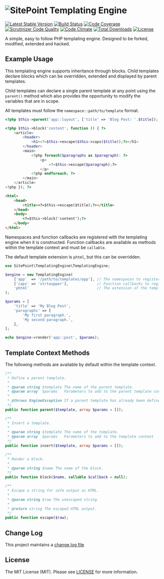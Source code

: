 # ![SitePoint](https://avatars2.githubusercontent.com/u/15340853?v=3&s=40) Templating Engine

[![Latest Stable Version](https://poser.pugx.org/sitepoint/templating-engine/v/stable)](https://packagist.org/packages/sitepoint/templating-engine)
[![Build Status](https://travis-ci.org/sitepoint/TemplatingEngine.svg?branch=master)](https://travis-ci.org/sitepoint/TemplatingEngine)
[![Code Coverage](https://scrutinizer-ci.com/g/sitepoint/TemplatingEngine/badges/coverage.png?b=master)](https://scrutinizer-ci.com/g/sitepoint/TemplatingEngine/?branch=master)
[![Scrutinizer Code Quality](https://scrutinizer-ci.com/g/sitepoint/TemplatingEngine/badges/quality-score.png?b=master)](https://scrutinizer-ci.com/g/sitepoint/TemplatingEngine/?branch=master)
[![Code Climate](https://codeclimate.com/repos/562f5ab26956804f290021b2/badges/5d9d0ff31e26e0ba3c9d/gpa.svg)](https://codeclimate.com/repos/562f5ab26956804f290021b2/feed)
[![Total Downloads](https://poser.pugx.org/sitepoint/templating-engine/downloads)](https://packagist.org/packages/sitepoint/templating-engine)
[![License](https://poser.pugx.org/sitepoint/templating-engine/license)](https://packagist.org/packages/sitepoint/templating-engine)

A simple, easy to follow PHP templating engine. Designed to be forked, modified, extended and hacked.

## Example Usage

This templating engine supports inheritance through blocks. Child templates declare blocks which can be overridden, extended and displayed by parent templates.

Child templates can declare a single parent template at any point using the `parent()` method which also provides the opportunity to modify the variables that are in scope.

All templates must follow the `namespace::path/to/template` format.

```php
<?php $this->parent('app::layout', ['title' => 'Blog Post: '.$title]); ?>

<?php $this->block('content', function () { ?>
    <article>
        <header>
            <h1><?=$this->escape($this->caps($title));?></h1>
        </header>
        <main>
            <?php foreach($paragraphs as $paragraph): ?>
                <p>
                    <?=$this->escape($paragraph);?>
                </p>
            <?php endforeach; ?>
        </main>
    </article>
<?php }); ?>
```

```html
<html>
    <head>
        <title><?=$this->escape($title);?></title>
    </head>
    <body>
        <?=$this->block('content');?>
    </body>
</html>
```

Namespaces and function callbacks are registered with the templating engine when it is constructed. Function callbacks are available as methods within the template context and must be `callable`.

The default template extension is `phtml`, but this can be overridden.

```php
use SitePoint\TemplatingEngine\TemplatingEngine;

$engine = new TemplatingEngine(
    ['app'  => '/path/to/templates/app'], // The namespaces to register
    ['caps' => 'strtoupper'],             // Function callbacks to register inside the template context
    'phtml'                               // The extension of the templates (defaults to phtml)
);

$params = [
    'title' => 'My Blog Post',
    'paragraphs' => [
        'My first paragraph.',
        'My second paragraph.',
    ],
];

echo $engine->render('app::post', $params);
```

## Template Context Methods

The following methods are available by default within the template context.

```php
/**
 * Define a parent template.
 *
 * @param string $template The name of the parent template.
 * @param array  $params   Parameters to add to the parent template context
 *
 * @throws EngineException If a parent template has already been defined.
 */
public function parent($template, array $params = []);
```

```php
/**
 * Insert a template.
 *
 * @param string $template The name of the template.
 * @param array  $params   Parameters to add to the template context
 */
public function insert($template, array $params = []);
```

```php
/**
 * Render a block.
 *
 * @param string $name The name of the block.
 */
public function block($name, callable $callback = null);
```

```php
/**
 * Escape a string for safe output as HTML.
 *
 * @param string $raw The unescaped string.
 *
 * @return string The escaped HTML output.
 */
public function escape($raw);
```

## Change Log

This project maintains a [change log file](CHANGELOG.md)

## License

The MIT License (MIT). Please see [LICENSE](LICENSE) for more information.
